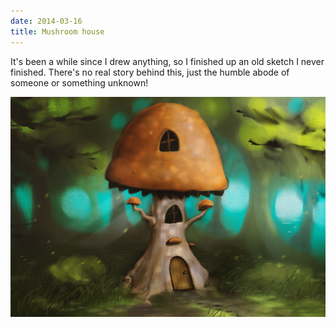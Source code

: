 ```yaml
---
date: 2014-03-16
title: Mushroom house
---
```


It's been a while since I drew anything, so I finished up an old sketch I never finished. There's no real story behind this, just the humble abode of someone or something unknown!

[![](MushroomHouse.jpg)](MushroomHouse.jpg)
